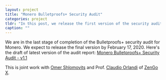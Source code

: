 ```yaml
---
layout: project
title: "Monero Bulletproofs+ Security Audit"
categories: project
tldr: "In this post, we release the first version of the security audit report we conducted for Monero's implementation of Bulletproofs+."
caption: ""
---
```


We are in the last stage of completion of the Bulletproofs+ security audit for Monero. 
We expect to release the final version by February 17, 2020.
Here's the draft of latest version of the audit report: <a href="{{ site.baseurl }}/assets/pdfs/bulletproofs_plus_audit_report_v1.1.pdf"> Monero Bulletproofs+ Security Audit - v1.1</a>

This is joint work with [Omer Shlomovits](https://www.omershlomovits.com/) and Prof. [Claudio Orlandi](https://cs.au.dk/~orlandi/) of [ZenGo X](https://zengo.com/research/).